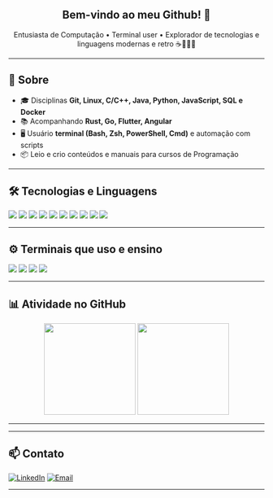 <h2 align="center">Bem-vindo ao meu Github! 👋</h2>

<p align="center">
  Entusiasta de Computação • Terminal user • Explorador de tecnologias e linguagens modernas e retro ☕🐍🦀🐳
</p>

---

## 🚀 Sobre

- 🎓 Disciplinas **Git, Linux, C/C++, Java, Python, JavaScript, SQL e Docker**
- 📚 Acompanhando **Rust, Go, Flutter, Angular**
- 🖥️ Usuário **terminal (Bash, Zsh, PowerShell, Cmd)** e automação com scripts
- 📦 Leio e crio conteúdos e manuais para cursos de Programação

---

## 🛠️ Tecnologias e Linguagens

<p>
  <img src="https://img.shields.io/badge/C-00599C?style=flat&logo=c&logoColor=white"/>
  <img src="https://img.shields.io/badge/C++-00599C?style=flat&logo=c%2B%2B&logoColor=white"/>
  <img src="https://img.shields.io/badge/Java-007396?style=flat&logo=java&logoColor=white"/>
  <img src="https://img.shields.io/badge/Python-3776AB?style=flat&logo=python&logoColor=white"/>
  <img src="https://img.shields.io/badge/JavaScript-F7DF1E?style=flat&logo=javascript&logoColor=black"/>
  <img src="https://img.shields.io/badge/SQL-336791?style=flat&logo=postgresql&logoColor=white"/>
  <img src="https://img.shields.io/badge/Linux-FCC624?style=flat&logo=linux&logoColor=black"/>
  <img src="https://img.shields.io/badge/Docker-2496ED?style=flat&logo=docker&logoColor=white"/>
  <img src="https://img.shields.io/badge/Rust-000000?style=flat&logo=rust&logoColor=white"/>
  <img src="https://img.shields.io/badge/Go-00ADD8?style=flat&logo=go&logoColor=white"/>
</p>

---

## ⚙️ Terminais que uso e ensino

<p>
  <img src="https://img.shields.io/badge/Bash-4EAA25?style=flat&logo=gnu-bash&logoColor=white"/>
  <img src="https://img.shields.io/badge/Zsh-89e051?style=flat&logo=terminal&logoColor=white"/>
  <img src="https://img.shields.io/badge/PowerShell-5391FE?style=flat&logo=powershell&logoColor=white"/>
  <img src="https://img.shields.io/badge/WSL2-blue?style=flat&logo=windows-terminal&logoColor=white"/>
</p>

---

## 📊 Atividade no GitHub

<div align="center">
  <img src="https://github-readme-stats.vercel.app/api?username=ricardotecpro&show_icons=true&theme=github_dark&count_private=true" height="180em"/>
  <img src="https://github-readme-stats.vercel.app/api/top-langs/?username=ricardotecpro&layout=compact&theme=github_dark&langs_count=10" height="180em"/>
</div>

---
<!--
## 🌈 Gráfico de Contribuições

[![GitHub activity graph](https://github-readme-activity-graph.vercel.app/graph?username=ricardotecpro&theme=tokyo-night&hide_border=true)](https://github.com/Ashutosh00710/github-readme-activity-graph)


![github-contribution-grid-snake](https://github.com/user-attachments/assets/2571dc5d-0d28-4ab8-a65d-237ee82640c7)
-->
---

## 📫 Contato

[![LinkedIn](https://img.shields.io/badge/-LinkedIn-0A66C2?style=flat&logo=linkedin&logoColor=white)](https://linkedin.com/in/seu-usuario)
[![Email](https://img.shields.io/badge/-Email-D14836?style=flat&logo=gmail&logoColor=white)](mailto:seuemail@exemplo.com)

---
